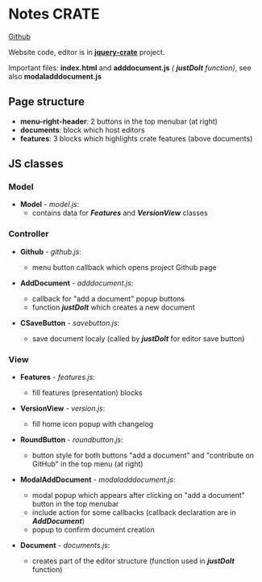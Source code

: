 # Notes CRATE
[Github](https://github.com/Chat-Wane/CRATE)

Website code, editor is in [**jquery-crate**](https://github.com/Chat-Wane/jquery-crate) project.

Important files: **index.html** and **adddocument.js** *(* ***justDoIt*** *function)*,  see also **modaladddocument.js**

## Page structure
- **menu-right-header**: 2 buttons in the top menubar (at right)
- **documents**: block which host editors
- **features**: 3 blocks which highlights crate features (above documents)

## JS classes
### Model
- **Model** *- model.js*: 
	* contains data for ***Features*** and ***VersionView*** classes

### Controller
- **Github** *- github.js*:
	* menu button callback which opens project Github page  		
- **AddDocument** *- adddocument.js*:
	* callback for "add a document" popup buttons
	* function ***justDoIt*** which creates a new document  

- **CSaveButton** *- savebutton.js*: 
	* save document localy (called by ***justDoIt*** for editor save button)

### View
- **Features** *- features.js*:
	* fill features (presentation) blocks  
	
- **VersionView** *- version.js*:
	* fill home icon popup with changelog  
	
- **RoundButton** *- roundbutton.js*:
	* button style for both buttons "add a document" and "contribute on GitHub" in the top menu (at right)  
- **ModalAddDocument** *- modaladddocument.js*:
	* modal popup which appears after clicking on "add a document" button in the top menubar
	* include action for some callbacks (callback declaration are in ***AddDocument***)
	* popup to confirm document creation  
	
- **Document** *- documents.js*: 
	* creates part of the editor structure (function used in ***justDoIt*** function)